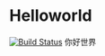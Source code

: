 # Helloworld
[![Build Status](https://travis-ci.com/lihangqi/Helloworld.svg?branch=master)](https://travis-ci.com/lihangqi/Helloworld)
你好世界
